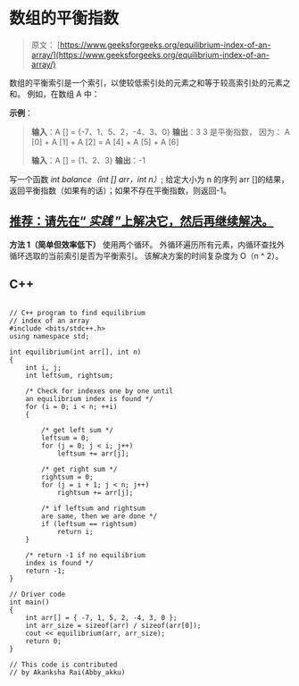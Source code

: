 # 数组的平衡指数

> 原文： [https://www.geeksforgeeks.org/equilibrium-index-of-an-array/](https://www.geeksforgeeks.org/equilibrium-index-of-an-array/)

数组的平衡索引是一个索引，以使较低索引处的元素之和等于较高索引处的元素之和。 例如，在数组 A 中：

**示例**：

> **输入**：A [] = {-7、1、5、2，-4、3、0}
> **输出**：3
> 3 是平衡指数， 因为：
> A [0] + A [1] + A [2] = A [4] + A [5] + A [6]
> 
> **输入**：A [] = {1、2、3}
> **输出**：-1

写一个函数 *int balance（int [] arr，int n）*; 给定大小为 n 的序列 arr []的结果，返回平衡指数（如果有的话）；如果不存在平衡指数，则返回-1。

## [推荐：请先在“ ***<u>实践</u>*** ”上解决它，然后再继续解决。](https://practice.geeksforgeeks.org/problems/equilibrium-point/0)

**方法 1（简单但效率低下）**
使用两个循环。 外循环遍历所有元素，内循环查找外循环选取的当前索引是否为平衡索引。 该解决方案的时间复杂度为 O（n ^ 2）。

## C++ 

```

// C++ program to find equilibrium 
// index of an array 
#include <bits/stdc++.h> 
using namespace std; 

int equilibrium(int arr[], int n) 
{ 
    int i, j; 
    int leftsum, rightsum; 

    /* Check for indexes one by one until  
    an equilibrium index is found */
    for (i = 0; i < n; ++i)  
    {      

        /* get left sum */
        leftsum = 0;  
        for (j = 0; j < i; j++) 
            leftsum += arr[j]; 

        /* get right sum */
        rightsum = 0;  
        for (j = i + 1; j < n; j++) 
            rightsum += arr[j]; 

        /* if leftsum and rightsum   
        are same, then we are done */
        if (leftsum == rightsum) 
            return i; 
    } 

    /* return -1 if no equilibrium  
    index is found */
    return -1; 
} 

// Driver code 
int main() 
{ 
    int arr[] = { -7, 1, 5, 2, -4, 3, 0 }; 
    int arr_size = sizeof(arr) / sizeof(arr[0]); 
    cout << equilibrium(arr, arr_size); 
    return 0; 
} 

// This code is contributed  
// by Akanksha Rai(Abby_akku) 

```